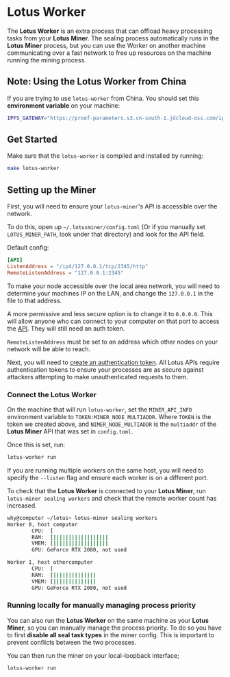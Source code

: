 # Lotus Worker

The **Lotus Worker** is an extra process that can offload heavy processing tasks from your **Lotus Miner**. The sealing process automatically runs in the **Lotus Miner** process, but you can use the Worker on another machine communicating over a fast network to free up resources on the machine running the mining process.

## Note: Using the Lotus Worker from China

If you are trying to use `lotus-worker` from China. You should set this **environment variable** on your machine:

```sh
IPFS_GATEWAY="https://proof-parameters.s3.cn-south-1.jdcloud-oss.com/ipfs/"
```

## Get Started

Make sure that the `lotus-worker` is compiled and installed by running:

```sh
make lotus-worker
```

## Setting up the Miner

First, you will need to ensure your `lotus-miner`'s API is accessible over the network.

To do this, open up `~/.lotusminer/config.toml` (Or if you manually set `LOTUS_MINER_PATH`, look under that directory) and look for the API field.

Default config:

```toml
[API]
ListenAddress = "/ip4/127.0.0.1/tcp/2345/http"
RemoteListenAddress = "127.0.0.1:2345"
```

To make your node accessible over the local area network, you will need to determine your machines IP on the LAN, and change the `127.0.0.1` in the file to that address.

A more permissive and less secure option is to change it to `0.0.0.0`. This will allow anyone who can connect to your computer on that port to access the [API](https://docs.lotu.sh/en+api). They will still need an auth token.

`RemoteListenAddress` must be set to an address which other nodes on your network will be able to reach.

Next, you will need to [create an authentication token](https://docs.lotu.sh/en+api-scripting-support#generate-a-jwt-46). All Lotus APIs require authentication tokens to ensure your processes are as secure against attackers attempting to make unauthenticated requests to them.

### Connect the Lotus Worker

On the machine that will run `lotus-worker`, set the `MINER_API_INFO` environment variable to `TOKEN:MINER_NODE_MULTIADDR`. Where `TOKEN` is the token we created above, and `NIMER_NODE_MULTIADDR` is the `multiaddr` of the **Lotus Miner** API that was set in `config.toml`.

Once this is set, run:

```sh
lotus-worker run
```

If you are running multiple workers on the same host, you will need to specify the `--listen` flag and ensure each worker is on a different port.

To check that the **Lotus Worker** is connected to your **Lotus Miner**, run `lotus-miner sealing workers` and check that the remote worker count has increased.

```sh
why@computer ~/lotus> lotus-miner sealing workers
Worker 0, host computer
        CPU:  [                                                                ] 0 core(s) in use
        RAM:  [||||||||||||||||||                                              ] 28% 18.1 GiB/62.7 GiB
        VMEM: [||||||||||||||||||                                              ] 28% 18.1 GiB/62.7 GiB
        GPU: GeForce RTX 2080, not used

Worker 1, host othercomputer
        CPU:  [                                                                ] 0 core(s) in use
        RAM:  [||||||||||||||                                                  ] 23% 14 GiB/62.7 GiB
        VMEM: [||||||||||||||                                                  ] 23% 14 GiB/62.7 GiB
        GPU: GeForce RTX 2080, not used
```

### Running locally for manually managing process priority

You can also run the **Lotus Worker** on the same machine as your **Lotus Miner**, so you can manually manage the process priority.
To do so you have to first __disable all seal task types__ in the miner config. This is important to prevent conflicts between the two processes.

You can then run the miner on your local-loopback interface; 

```sh
lotus-worker run
```
